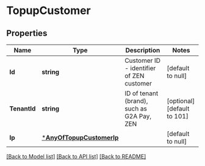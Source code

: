 # TopupCustomer

## Properties
Name | Type | Description | Notes
------------ | ------------- | ------------- | -------------
**Id** | **string** | Customer ID - identifier of ZEN customer | [default to null]
**TenantId** | **string** | ID of tenant (brand), such as G2A Pay, ZEN | [optional] [default to 101]
**Ip** | [***AnyOfTopupCustomerIp**](AnyOfTopupCustomerIp.md) |  | [default to null]

[[Back to Model list]](../README.md#documentation-for-models) [[Back to API list]](../README.md#documentation-for-api-endpoints) [[Back to README]](../README.md)

